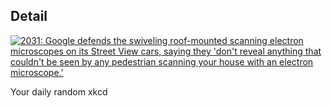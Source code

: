 ## Detail
[![2031: Google defends the swiveling roof-mounted scanning electron microscopes on its Street View cars, saying they 'don't reveal anything that couldn't be seen by any pedestrian scanning your house with an electron microscope.'](https://imgs.xkcd.com/comics/detail.png)](https://xkcd.com/1204/ "2031: Google defends the swiveling roof-mounted scanning electron microscopes on its Street View cars, saying they 'don't reveal anything that couldn't be seen by any pedestrian scanning your house with an electron microscope.'")

Your daily random xkcd
